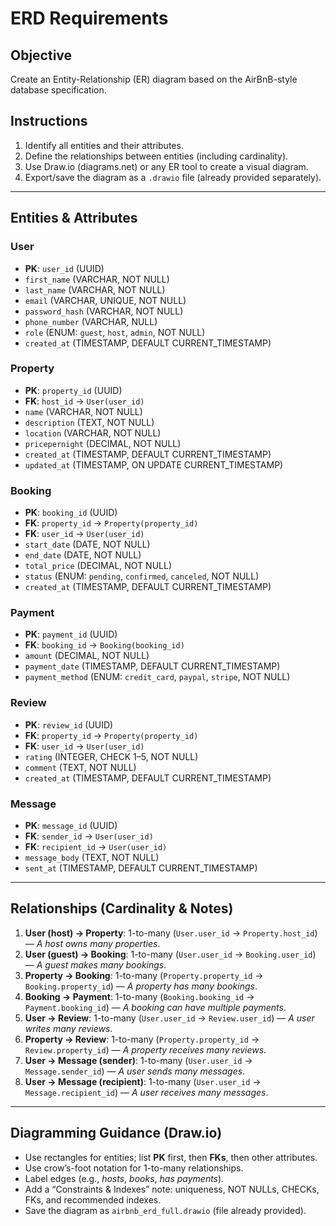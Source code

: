 # ERD Requirements

## Objective
Create an Entity-Relationship (ER) diagram based on the AirBnB-style database specification.

## Instructions
1. Identify all entities and their attributes.
2. Define the relationships between entities (including cardinality).
3. Use Draw.io (diagrams.net) or any ER tool to create a visual diagram.
4. Export/save the diagram as a `.drawio` file (already provided separately).

---

## Entities & Attributes

### User
- **PK**: `user_id` (UUID)
- `first_name` (VARCHAR, NOT NULL)
- `last_name` (VARCHAR, NOT NULL)
- `email` (VARCHAR, UNIQUE, NOT NULL)
- `password_hash` (VARCHAR, NOT NULL)
- `phone_number` (VARCHAR, NULL)
- `role` (ENUM: `guest`, `host`, `admin`, NOT NULL)
- `created_at` (TIMESTAMP, DEFAULT CURRENT_TIMESTAMP)

### Property
- **PK**: `property_id` (UUID)
- **FK**: `host_id` → `User(user_id)`
- `name` (VARCHAR, NOT NULL)
- `description` (TEXT, NOT NULL)
- `location` (VARCHAR, NOT NULL)
- `pricepernight` (DECIMAL, NOT NULL)
- `created_at` (TIMESTAMP, DEFAULT CURRENT_TIMESTAMP)
- `updated_at` (TIMESTAMP, ON UPDATE CURRENT_TIMESTAMP)

### Booking
- **PK**: `booking_id` (UUID)
- **FK**: `property_id` → `Property(property_id)`
- **FK**: `user_id` → `User(user_id)`
- `start_date` (DATE, NOT NULL)
- `end_date` (DATE, NOT NULL)
- `total_price` (DECIMAL, NOT NULL)
- `status` (ENUM: `pending`, `confirmed`, `canceled`, NOT NULL)
- `created_at` (TIMESTAMP, DEFAULT CURRENT_TIMESTAMP)

### Payment
- **PK**: `payment_id` (UUID)
- **FK**: `booking_id` → `Booking(booking_id)`
- `amount` (DECIMAL, NOT NULL)
- `payment_date` (TIMESTAMP, DEFAULT CURRENT_TIMESTAMP)
- `payment_method` (ENUM: `credit_card`, `paypal`, `stripe`, NOT NULL)

### Review
- **PK**: `review_id` (UUID)
- **FK**: `property_id` → `Property(property_id)`
- **FK**: `user_id` → `User(user_id)`
- `rating` (INTEGER, CHECK 1–5, NOT NULL)
- `comment` (TEXT, NOT NULL)
- `created_at` (TIMESTAMP, DEFAULT CURRENT_TIMESTAMP)

### Message
- **PK**: `message_id` (UUID)
- **FK**: `sender_id` → `User(user_id)`
- **FK**: `recipient_id` → `User(user_id)`
- `message_body` (TEXT, NOT NULL)
- `sent_at` (TIMESTAMP, DEFAULT CURRENT_TIMESTAMP)

---

## Relationships (Cardinality & Notes)

1. **User (host) → Property**: 1-to-many (`User.user_id` → `Property.host_id`) — *A host owns many properties*.
2. **User (guest) → Booking**: 1-to-many (`User.user_id` → `Booking.user_id`) — *A guest makes many bookings*.
3. **Property → Booking**: 1-to-many (`Property.property_id` → `Booking.property_id`) — *A property has many bookings*.
4. **Booking → Payment**: 1-to-many (`Booking.booking_id` → `Payment.booking_id`) — *A booking can have multiple payments*.
5. **User → Review**: 1-to-many (`User.user_id` → `Review.user_id`) — *A user writes many reviews*.
6. **Property → Review**: 1-to-many (`Property.property_id` → `Review.property_id`) — *A property receives many reviews*.
7. **User → Message (sender)**: 1-to-many (`User.user_id` → `Message.sender_id`) — *A user sends many messages*.
8. **User → Message (recipient)**: 1-to-many (`User.user_id` → `Message.recipient_id`) — *A user receives many messages*.

---

## Diagramming Guidance (Draw.io)
- Use rectangles for entities; list **PK** first, then **FKs**, then other attributes.
- Use crow’s-foot notation for 1-to-many relationships.
- Label edges (e.g., *hosts*, *books*, *has payments*).
- Add a “Constraints & Indexes” note: uniqueness, NOT NULLs, CHECKs, FKs, and recommended indexes.
- Save the diagram as `airbnb_erd_full.drawio` (file already provided).